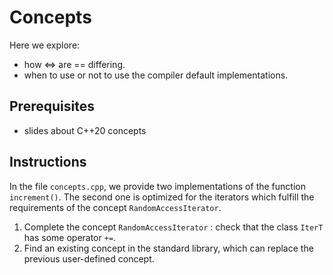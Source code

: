 # Concepts

Here we explore:
- how <=> are == differing.
- when to use or not to use the compiler default implementations.

## Prerequisites

- slides about C++20 concepts

## Instructions

In the file `concepts.cpp`, we provide two implementations of the function `increment()`.
The second one is optimized for the iterators which fulfill the requirements of
the concept `RandomAccessIterator`.

1. Complete the concept `RandomAccessIterator` : check that the class `IterT` has some operator `+=`.
2. Find an existing concept in the standard library, which can replace the previous user-defined concept.
